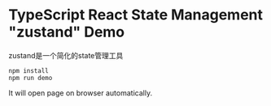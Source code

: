 TypeScript React State Management "zustand" Demo
=================================

zustand是一个简化的state管理工具

```
npm install
npm run demo
```

It will open page on browser automatically.

